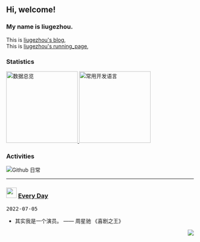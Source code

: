 <h2>  Hi, welcome! </h2>

###  My name is liugezhou. 

 This is  [liugezhou's blog](https://liugezhou.github.io),  
 This is  [liugezhou's running_page](https://run.liugezhou.online),  

<h3>Statistics</h3>
<a href="https://github.com/haixiangyan" target="_blank">
  <img alt="数据总览" src="https://denvercoder1-github-readme-stats.vercel.app/api/?username=liugezhou&show_icons=true&count_private=true&theme=react&hide_border=true&bg_color=1F222E&title_color=F85D7F&icon_color=F8D866" height="192px" />
</a>
<a href="https://github.com/haixiangyan" target="_blank">
  <img alt="常用开发语言" src="https://github-readme-stats.vercel.app/api/top-langs/?username=liugezhou&langs_count=8&layout=compact&theme=react&hide_border=true&bg_color=1F222E&title_color=F85D7F&icon_color=F8D866&hide=Jupyter%20Notebook" height="192px" />
</a>
<br>
<h3>Activities</h3>
<img alt="Github 日常" src="https://denvercoder1-activity-graph.herokuapp.com/graph/?username=liugezhou&bg_color=1F222E&color=F8D866&line=F85D7F&point=FFFFFF&hide_border=true"  />

--- 

<h3> <img src="https://emojis.slackmojis.com/emojis/images/1621024394/39092/cat-roll.gif?1621024394" width="28" /> <a href="https://github.com/liugezhou/liugezhou/blob/master/quotations.md"> Every Day</a></h3>

<kbd>2022-07-05</kbd>

- 其实我是一个演员。 —— 周星驰 《喜剧之王》

<!-- Randomly taken from quotations.md -->

<p align="right">
<img src="https://visitor-badge.glitch.me/badge?page_id=liugezhou.liugezhou" />
</p>
